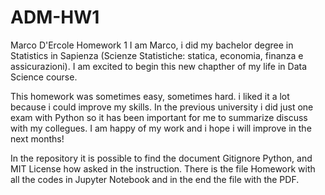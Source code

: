 # ADM-HW1
Marco D'Ercole Homework 1
I am Marco, i did my bachelor degree in Statistics in Sapienza (Scienze Statistiche: statica, economia, finanza e assicurazioni).
I am excited to begin this new chapther of my life in Data Science course. 

This homework was sometimes easy, sometimes hard. i liked it a lot because i could improve my skills. In the previous university i did just one exam with Python so
it has been important for me to summarize discuss with my collegues. I am happy of my work and i hope i will improve in the next months!

In the repository it is possible to find the document Gitignore Python, and MIT License how asked in the instruction.
There is the file Homework with all the codes in Jupyter Notebook and in the end the file with the PDF.
